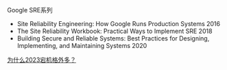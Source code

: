 
Google SRE系列
* Site Reliability Engineering: How Google Runs Production Systems 2016
* The Site Reliability Workbook: Practical Ways to Implement SRE 2018
* Building Secure and Reliable Systems: Best Practices for Designing, Implementing, and Maintaining Systems 2020

[为什么2023宕机格外多？](https://www.huxiu.com/article/2533205.html)